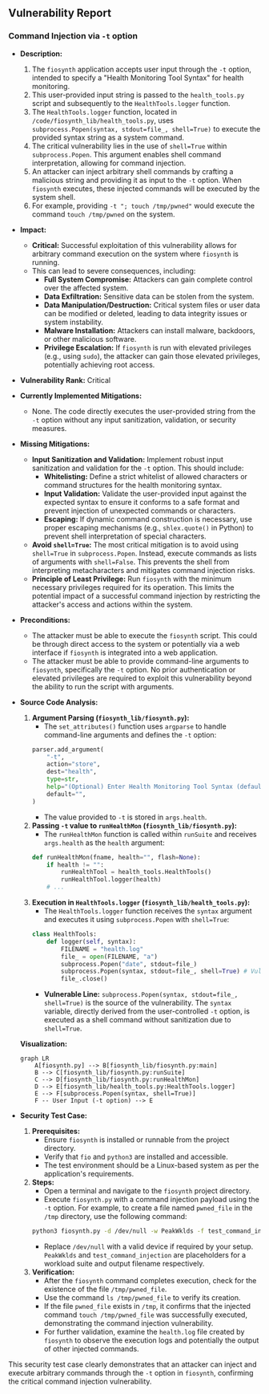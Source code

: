 ## Vulnerability Report

### Command Injection via `-t` option

* **Description:**
    1. The `fiosynth` application accepts user input through the `-t` option, intended to specify a "Health Monitoring Tool Syntax" for health monitoring.
    2. This user-provided input string is passed to the `health_tools.py` script and subsequently to the `HealthTools.logger` function.
    3. The `HealthTools.logger` function, located in `/code/fiosynth_lib/health_tools.py`, uses `subprocess.Popen(syntax, stdout=file_, shell=True)` to execute the provided syntax string as a system command.
    4. The critical vulnerability lies in the use of `shell=True` within `subprocess.Popen`. This argument enables shell command interpretation, allowing for command injection.
    5. An attacker can inject arbitrary shell commands by crafting a malicious string and providing it as input to the `-t` option. When `fiosynth` executes, these injected commands will be executed by the system shell.
    6. For example, providing `-t "; touch /tmp/pwned"` would execute the command `touch /tmp/pwned` on the system.

* **Impact:**
    - **Critical:** Successful exploitation of this vulnerability allows for arbitrary command execution on the system where `fiosynth` is running.
    - This can lead to severe consequences, including:
        - **Full System Compromise:** Attackers can gain complete control over the affected system.
        - **Data Exfiltration:** Sensitive data can be stolen from the system.
        - **Data Manipulation/Destruction:** Critical system files or user data can be modified or deleted, leading to data integrity issues or system instability.
        - **Malware Installation:** Attackers can install malware, backdoors, or other malicious software.
        - **Privilege Escalation:** If `fiosynth` is run with elevated privileges (e.g., using `sudo`), the attacker can gain those elevated privileges, potentially achieving root access.

* **Vulnerability Rank:** Critical

* **Currently Implemented Mitigations:**
    - None. The code directly executes the user-provided string from the `-t` option without any input sanitization, validation, or security measures.

* **Missing Mitigations:**
    - **Input Sanitization and Validation:** Implement robust input sanitization and validation for the `-t` option. This should include:
        - **Whitelisting:** Define a strict whitelist of allowed characters or command structures for the health monitoring syntax.
        - **Input Validation:** Validate the user-provided input against the expected syntax to ensure it conforms to a safe format and prevent injection of unexpected commands or characters.
        - **Escaping:** If dynamic command construction is necessary, use proper escaping mechanisms (e.g., `shlex.quote()` in Python) to prevent shell interpretation of special characters.
    - **Avoid `shell=True`:**  The most critical mitigation is to avoid using `shell=True` in `subprocess.Popen`. Instead, execute commands as lists of arguments with `shell=False`. This prevents the shell from interpreting metacharacters and mitigates command injection risks.
    - **Principle of Least Privilege:** Run `fiosynth` with the minimum necessary privileges required for its operation. This limits the potential impact of a successful command injection by restricting the attacker's access and actions within the system.

* **Preconditions:**
    - The attacker must be able to execute the `fiosynth` script. This could be through direct access to the system or potentially via a web interface if `fiosynth` is integrated into a web application.
    - The attacker must be able to provide command-line arguments to `fiosynth`, specifically the `-t` option. No prior authentication or elevated privileges are required to exploit this vulnerability beyond the ability to run the script with arguments.

* **Source Code Analysis:**
    1. **Argument Parsing (`fiosynth_lib/fiosynth.py`):**
        - The `set_attributes()` function uses `argparse` to handle command-line arguments and defines the `-t` option:
        ```python
        parser.add_argument(
            "-t",
            action="store",
            dest="health",
            type=str,
            help="(Optional) Enter Health Monitoring Tool Syntax (default = )",
            default="",
        )
        ```
        - The value provided to `-t` is stored in `args.health`.
    2. **Passing `-t` value to `runHealthMon` (`fiosynth_lib/fiosynth.py`):**
        - The `runHealthMon` function is called within `runSuite` and receives `args.health` as the `health` argument:
        ```python
        def runHealthMon(fname, health="", flash=None):
            if health != "":
                runHealthTool = health_tools.HealthTools()
                runHealthTool.logger(health)
            # ...
        ```
    3. **Execution in `HealthTools.logger` (`fiosynth_lib/health_tools.py`):**
        - The `HealthTools.logger` function receives the `syntax` argument and executes it using `subprocess.Popen` with `shell=True`:
        ```python
        class HealthTools:
            def logger(self, syntax):
                FILENAME = "health.log"
                file_ = open(FILENAME, "a")
                subprocess.Popen("date", stdout=file_)
                subprocess.Popen(syntax, stdout=file_, shell=True) # Vulnerable line
                file_.close()
        ```
        - **Vulnerable Line:** `subprocess.Popen(syntax, stdout=file_, shell=True)` is the source of the vulnerability. The `syntax` variable, directly derived from the user-controlled `-t` option, is executed as a shell command without sanitization due to `shell=True`.

    **Visualization:**

    ```mermaid
    graph LR
        A[fiosynth.py] --> B[fiosynth_lib/fiosynth.py:main]
        B --> C[fiosynth_lib/fiosynth.py:runSuite]
        C --> D[fiosynth_lib/fiosynth.py:runHealthMon]
        D --> E[fiosynth_lib/health_tools.py:HealthTools.logger]
        E --> F[subprocess.Popen(syntax, shell=True)]
        F -- User Input (-t option) --> E
    ```

* **Security Test Case:**
    1. **Prerequisites:**
        - Ensure `fiosynth` is installed or runnable from the project directory.
        - Verify that `fio` and `python3` are installed and accessible.
        - The test environment should be a Linux-based system as per the application's requirements.
    2. **Steps:**
        - Open a terminal and navigate to the `fiosynth` project directory.
        - Execute `fiosynth.py` with a command injection payload using the `-t` option. For example, to create a file named `pwned_file` in the `/tmp` directory, use the following command:
        ```bash
        python3 fiosynth.py -d /dev/null -w PeakWklds -f test_command_injection -t "touch /tmp/pwned_file"
        ```
        - Replace `/dev/null` with a valid device if required by your setup. `PeakWklds` and `test_command_injection` are placeholders for a workload suite and output filename respectively.
    3. **Verification:**
        - After the `fiosynth` command completes execution, check for the existence of the file `/tmp/pwned_file`.
        - Use the command `ls /tmp/pwned_file` to verify its creation.
        - If the file `pwned_file` exists in `/tmp`, it confirms that the injected command `touch /tmp/pwned_file` was successfully executed, demonstrating the command injection vulnerability.
        - For further validation, examine the `health.log` file created by `fiosynth` to observe the execution logs and potentially the output of other injected commands.

This security test case clearly demonstrates that an attacker can inject and execute arbitrary commands through the `-t` option in `fiosynth`, confirming the critical command injection vulnerability.